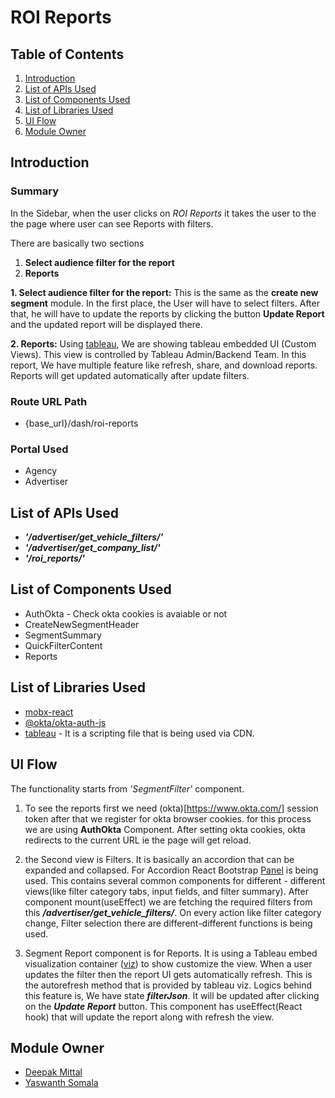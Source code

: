 # ROI Reports

## Table of Contents

1. [Introduction](#introduction)
1. [List of APIs Used](#list-of-apis-used)
1. [List of Components Used](#list-of-components-used)
1. [List of Libraries Used](#list-of-libraries-used)
1. [UI Flow](#ui-flow)
1. [Module Owner](#module-owner)

## Introduction

### Summary

In the Sidebar, when the user clicks on _ROI Reports_ it takes the user to the the page where user can see Reports with filters.

There are basically two sections

1. **Select audience filter for the report**
2. **Reports**

**1. Select audience filter for the report:**
This is the same as the **create new segment** module.
In the first place, the User will have to select filters. After that, he will have to update the reports by clicking the button **Update Report** and the updated report will be displayed there.

**2. Reports:**
Using [tableau](https://www.tableau.com/), We are showing tableau embedded UI (Custom Views). This view is controlled by Tableau Admin/Backend Team. In this report, We have multiple feature like refresh, share, and download reports. Reports will get updated automatically after update filters.

### Route URL Path

- {base_url}/dash/roi-reports

### Portal Used

- Agency
- Advertiser

## List of APIs Used

- **_'/advertiser/get_vehicle_filters/'_**
- **_'/advertiser/get_company_list/'_**
- **_'/roi_reports/'_**

## List of Components Used

- AuthOkta - Check okta cookies is avaiable or not
- CreateNewSegmentHeader
- SegmentSummary
- QuickFilterContent
- Reports

## List of Libraries Used

- [mobx-react](https://mobx.js.org/react-integration.html)
- [@okta/okta-auth-js](https://www.okta.com/)
- [tableau](https://www.tableau.com/) - It is a scripting file that is being used via CDN.

## UI Flow

The functionality starts from _'SegmentFilter'_ component.

1. To see the reports first we need (okta)[https://www.okta.com/] session token after that we register for okta browser cookies. for this process we are using **AuthOkta** Component. After setting okta cookies, okta redirects to the current URL ie the page will get reload.

2. the Second view is Filters. It is basically an accordion that can be expanded and collapsed. For Accordion React Bootstrap [Panel](https://react-bootstrap-v3.netlify.app/components/panel/) is being used. This contains several common components for different - different views(like filter category tabs, input fields, and filter summary). After component mount(useEffect) we are fetching the required filters from this **_/advertiser/get_vehicle_filters/_**. On every action like filter category change, Filter selection there are different-different functions is being used.

3. Segment Report component is for Reports. It is using a Tableau embed visualization container ([viz](https://help.tableau.com/current/api/js_api/en-us/JavaScriptAPI/js_api_sample_basic_embed.htm)) to show customize the view. When a user updates the filter then the report UI gets automatically refresh. This is the autorefresh method that is provided by tableau viz. Logics behind this feature is, We have state **_filterJson_**. It will be updated after clicking on the **_Update Report_** button. This component has useEffect(React hook) that will update the report along with refresh the view.

## Module Owner

- [Deepak Mittal](https://github.com/adcuratio/core-frontend/pulls/DeepakM02)
- [Yaswanth Somala](https://github.com/yaswanthsomala)
